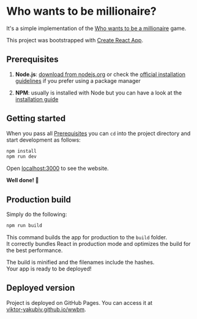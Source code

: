 # Who wants to be millionaire?

It's a simple implementation of the [Who wants to be a millionaire](http://wwbm.com/) game.

This project was bootstrapped with [Create React App](https://github.com/facebook/create-react-app).

## Prerequisites

1.  **Node.js**: [download from nodejs.org][node-download] or check the
    [official installation guidelines][node-package-manager-download] if you
    prefer using a package manager

2.  **NPM**: usually is installed with Node but you can have a look at the
    [installation guide][npm-install]


## Getting started

When you pass all [Prerequisites](#prerequisites) you can `cd` into the
project directory and start development as follows:

```sh
npm install
npm run dev
```

Open [localhost:3000](http://localhost:3000) to see the website.

__Well done! 🎉__


## Production build

Simply do the following:

```sh
npm run build
```

This command builds the app for production to the `build` folder.\
It correctly bundles React in production mode and optimizes the build for the best performance.

The build is minified and the filenames include the hashes.\
Your app is ready to be deployed!


## Deployed version

Project is deployed on GitHub Pages. You can access it at\
[viktor-yakubiv.github.io/wwbm](https://viktor-yakubiv.github.io/wwbm).


[node-download]: https://nodejs.org/en/download/
[node-package-manager-download]: https://nodejs.org/en/download/package-manager/
[npm-install]: https://www.npmjs.com/get-npm
